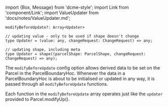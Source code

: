 import {Box, Message} from 'dcme-style';
import Link from 'component/Link';
import ValueUpdater from 'docs/notes/ValueUpdater.md';

```flow
modifyBeforeUpdate?: Array<Updater>

// updating value - only to be used if shape doesn't change
type Updater = (value: any, changeRequest: ChangeRequest) => any;

// updating shape, including meta
type Updater = shape((parcelShape: ParcelShape, changeRequest: ChangeRequest) => any);
```

The `modifyBeforeUpdate` config option allows derived data to be set on the Parcel in the ParcelBoundaryHoc.
Whenever the data in a ParcelBoundaryHoc is about to be initialised or updated in any way, it is passed through all `modifyBeforeUpdate` functions.

Each function in the `modifyBeforeUpdate` array operates just like the `updater` provided to <Link to="/api/Parcel#modifyUp">Parcel.modifyUp()</Link>.

<ValueUpdater />

